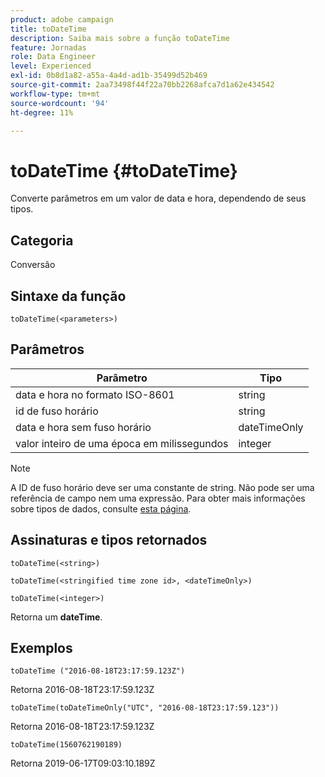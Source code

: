 ```yaml
---
product: adobe campaign
title: toDateTime
description: Saiba mais sobre a função toDateTime
feature: Jornadas
role: Data Engineer
level: Experienced
exl-id: 0b8d1a82-a55a-4a4d-ad1b-35499d52b469
source-git-commit: 2aa73498f44f22a70bb2268afca7d1a62e434542
workflow-type: tm+mt
source-wordcount: '94'
ht-degree: 11%

---
```


# toDateTime {#toDateTime}

Converte parâmetros em um valor de data e hora, dependendo de seus tipos.

## Categoria

Conversão

## Sintaxe da função

`toDateTime(<parameters>)`

## Parâmetros

| Parâmetro | Tipo |
|-----------|------------------|
| data e hora no formato ISO-8601 | string |
| id de fuso horário | string |
| data e hora sem fuso horário | dateTimeOnly |
| valor inteiro de uma época em milissegundos | integer |

>[!NOTE]
>
>A ID de fuso horário deve ser uma constante de string. Não pode ser uma referência de campo nem uma expressão. Para obter mais informações sobre tipos de dados, consulte [esta página](../expression/data-types.md).

## Assinaturas e tipos retornados

`toDateTime(<string>)`

`toDateTime(<stringified time zone id>, <dateTimeOnly>)`

`toDateTime(<integer>)`

Retorna um **dateTime**.

<!--`toDateTime(<year>,<month>,<dayOfMonth>,<hour>,<minute>,<second>)`

Returns a date time with default time zone UTC.

`toDateTime(<year>,<month>,<dayOfMonth>)`
`toDateTime(<stringified timeZone>,<year>,<month>,<dayOfMonth>)`
`toDateTime(<timeZone>,<year>,<month>,<dayOfMonth>)`

Return a datetime where hour, minute and second set to 0.

`toDateTime(<stringified timeZone>,<year>,<month>,<dayOfMonth>,<hour>,<minute>,<second>)`
`toDateTime(<string>)`
`toDateTime(<string>,<integer>)`
`toDateTime(<stringified timeZone>,<dateTimeOnly)`

`toDateTime(<timeZone>,<integer>)`

Return a datetime.

-->

## Exemplos

`toDateTime ("2016-08-18T23:17:59.123Z")`

Retorna 2016-08-18T23:17:59.123Z

`toDateTime(toDateTimeOnly("UTC", "2016-08-18T23:17:59.123"))`

Retorna 2016-08-18T23:17:59.123Z

`toDateTime(1560762190189)`

Retorna 2019-06-17T09:03:10.189Z

<!--`toDateTime ("2016-08-18T23:17:59.123", "UTC")`

Returns 2016-08-18T23:17:59.123Z.

`toDateTime("Z",2016,8,18,23,17,59)`

Returns 2016-08-18T23:17:59.000Z.

`toDateTime("Z",2016,8,18)`

Returns 2016-08-18T00:00:00.000Z.-->
